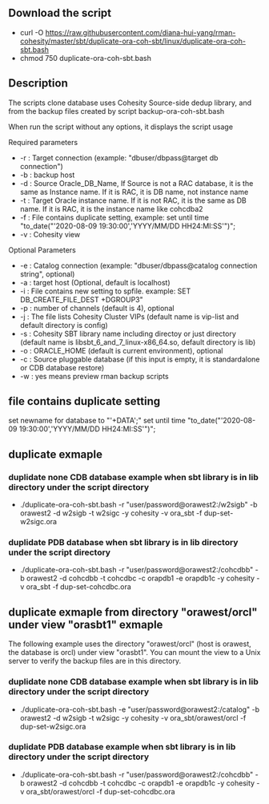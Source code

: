 ## Download the script
- curl -O https://raw.githubusercontent.com/diana-hui-yang/rman-cohesity/master/sbt/duplicate-ora-coh-sbt/linux/duplicate-ora-coh-sbt.bash
- chmod 750 duplicate-ora-coh-sbt.bash

## Description
The scripts clone database uses Cohesity Source-side dedup library, and from the backup files created by script backup-ora-coh-sbt.bash

When run the script without any options, it displays the script usage

Required parameters

- -r : Target connection (example: "dbuser/dbpass@target db connection")
- -b : backup host
- -d : Source Oracle_DB_Name, If Source is not a RAC database, it is the same as Instance name. If it is RAC, it is DB name, not instance name
- -t : Target Oracle instance name. If it is not RAC, it is the same as DB name. If it is RAC, it is the instance name like cohcdba2
- -f : File contains duplicate setting, example: set until time "to_date("'2020-08-09 19:30:00','YYYY/MM/DD HH24:MI:SS'")";
- -v : Cohesity view

Optional Parameters

- -e : Catalog connection (example: "dbuser/dbpass@catalog connection string", optional)
- -a : target host (Optional, default is localhost)
- -i : File contains new setting to spfile. example: SET DB_CREATE_FILE_DEST +DGROUP3"
- -p : number of channels (default is 4), optional
- -j : The file lists Cohesity Cluster VIPs (default name is vip-list and default directory is config)
- -s : Cohesity SBT library name including directoy or just directory (default name is libsbt_6_and_7_linux-x86_64.so, default directory is lib)
- -o : ORACLE_HOME (default is current environment), optional
- -c : Source pluggable database (if this input is empty, it is standardalone or CDB database restore)
- -w : yes means preview rman backup scripts 

## file contains duplicate setting
set newname for database to "'+DATA';"
set until time \"to_date("'2020-08-09 19:30:00','YYYY/MM/DD HH24:MI:SS'")\";

## duplicate exmaple

### duplidate none CDB database example when sbt library is in lib directory under the script directory
- ./duplicate-ora-coh-sbt.bash -r "user/password@orawest2:/w2sigb" -b orawest2 -d w2sigb -t w2sigc -y cohesity -v ora_sbt -f dup-set-w2sigc.ora
### duplidate PDB database when sbt library is in lib directory under the script directory
- ./duplicate-ora-coh-sbt.bash -r "user/password@orawest2:/cohcdbb" -b orawest2 -d cohcdbb -t cohcdbc -c orapdb1 -e orapdb1c -y cohesity -v ora_sbt -f dup-set-cohcdbc.ora
  
## duplicate exmaple from directory "orawest/orcl" under view "orasbt1" exmaple
The following example uses the directory "orawest/orcl" (host is orawest, the database is orcl) under view "orasbt1". You can mount the view to a Unix server to verify the backup files are in this directory.

### duplidate none CDB database example when sbt library is in lib directory under the script directory
- ./duplicate-ora-coh-sbt.bash -e "user/password@orawest2:/catalog" -b orawest2 -d w2sigb -t w2sigc -y cohesity -v ora_sbt/orawest/orcl -f dup-set-w2sigc.ora
### duplidate PDB database example when sbt library is in lib directory under the script directory
- ./duplicate-ora-coh-sbt.bash -r "user/password@orawest2:/cohcdbb" -b orawest2 -d cohcdbb -t cohcdbc -c orapdb1 -e orapdb1c -y cohesity -v ora_sbt/orawest/orcl -f dup-set-cohcdbc.ora
